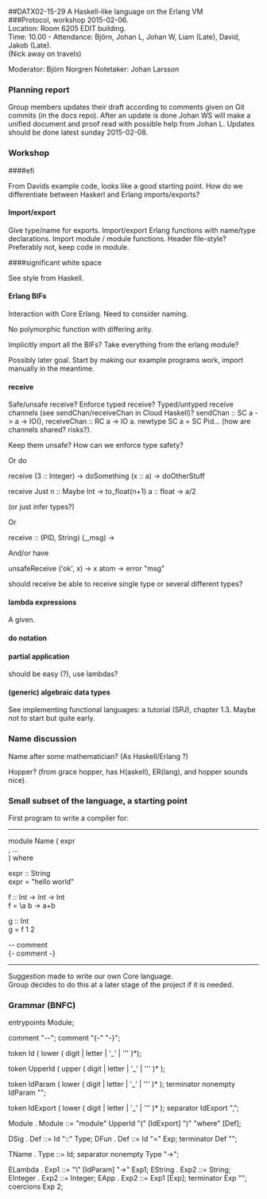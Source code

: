 ##DATX02-15-29 A Haskell-like language on the Erlang VM  
###Protocol, workshop 2015-02-06.  
Location: Room 6205 EDIT building.  
Time: 10.00 - 
Attendance: Björn, Johan L, Johan W, Liam (Late), David, Jakob (Late).  
(Nick away on travels)

Moderator: Björn Norgren
Notetaker: Johan Larsson

### Planning report

Group members updates their draft according to comments given on Git commits (in the docs repo).
After an update is done Johan WS will make a unified document and proof read with possible help from Johan L.
Updates should be done latest sunday 2015-02-08.

### Workshop

####efi

From Davids example code, looks like a good starting point.
How do we differentiate between Haskerl and Erlang imports/exports?

#### Import/export

Give type/name for exports. Import/export Erlang functions with name/type declarations.
Import module / module functions.
Header file-style? Preferably not, keep code in module. 

####significant white space

See style from Haskell.


#### Erlang BIFs

Interaction with Core Erlang.
Need to consider naming.

No polymorphic function with differing arity.

Implicitly import all the BIFs?
Take everything from the erlang module?

Possibly later goal.
Start by making our example programs work, import manually in the meantime.

#### receive

Safe/unsafe receive? Enforce typed receive?
Typed/untyped receive channels (see sendChan/receiveChan in Cloud Haskell)?
sendChan :: SC a -> a -> IO(), receiveChan :: RC a -> IO a. newtype SC a = SC Pid... (how are channels shared? risks?).

Keep them unsafe? How can we enforce type safety?

Or do

receive (3 :: Integer) -> doSomething
        (x :: a)       -> doOtherStuff




receive
    Just n :: Maybe Int -> to_float(n+1)
    a      :: float     -> a/2

(or just infer types?)

Or

receive :: (PID, String)
    (_,msg) ->


And/or have

unsafeReceive ('ok', x) -> x
               atom     -> error "msg"


should receive be able to receive single type or several different types?

#### lambda expressions

A given.

#### do notation

#### partial application

should be easy (?), use lambdas?


#### (generic) algebraic data types

See implementing functional languages: a tutorial (SPJ), chapter 1.3.
Maybe not to start but quite early.



### Name discussion

Name after some mathematician? (As Haskell/Erlang ?)

Hopper? (from grace hopper, has H(askell), ER(lang), and hopper sounds nice).





### Small subset of the language, a starting point

First program to write a compiler for:

- - - -

module Name ( expr  
            , ...  
            ) where


expr :: String  
expr = "hello world"


f :: Int -> Int -> Int  
f = \a b -> a+b

g :: Int  
g = f 1 2

-- comment  
{- comment -}

- - - -
Suggestion made to write our own Core language.  
Group decides to do this at a later stage of the project if it is needed.






### Grammar (BNFC)





entrypoints Module;


comment "--";
comment "{-" "-}";

token Id ( lower ( digit | letter | '_' | '\'' )*);

token UpperId ( upper ( digit | letter | '_' | '\'' )* );


token IdParam ( lower ( digit | letter | '_' | '\'' )* );
terminator nonempty IdParam "";

token IdExport ( lower ( digit | letter | '_' | '\'' )* ); 
separator IdExport ",";

Module . Module ::= "module" UpperId "(" [IdExport] ")" "where" [Def];



DSig . Def ::= Id "::" Type;
DFun . Def ::= Id "=" Exp;
terminator Def "";


TName . Type ::= Id;
separator nonempty Type "->";

ELambda  . Exp1 ::= "\\" [IdParam] "->" Exp1;
EString  . Exp2 ::= String;
EInteger . Exp2 ::= Integer;
EApp     . Exp2 ::= Exp1 [Exp];
terminator Exp "";
coercions Exp 2;

